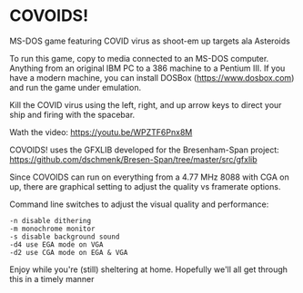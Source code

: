 # COVOIDS!
MS-DOS game featuring COVID virus as shoot-em up targets ala Asteroids

To run this game, copy to media connected to an MS-DOS computer. Anything from an original IBM PC to a 386 machine to a Pentium III. If you have a modern machine, you can install DOSBox (https://www.dosbox.com) and run the game under emulation.

Kill the COVID virus using the left, right, and up arrow keys to direct your ship and firing with the spacebar.

Wath the video: https://youtu.be/WPZTF6Pnx8M

COVOIDS! uses the GFXLIB developed for the Bresenham-Span project: https://github.com/dschmenk/Bresen-Span/tree/master/src/gfxlib

Since COVOIDS can run on everything from a 4.77 MHz 8088 with CGA on up, there are graphical setting to adjust the quality vs framerate options.

Command line switches to adjust the visual quality and performance: 

    -n disable dithering
    -m monochrome monitor
    -s disable background sound
    -d4 use EGA mode on VGA
    -d2 use CGA mode on EGA & VGA

Enjoy while you're (still) sheltering at home. Hopefully we'll all get through this in a timely manner
